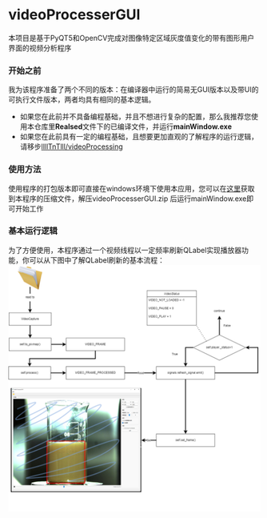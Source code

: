 # videoProcesserGUI
本项目是基于PyQT5和OpenCV完成对图像特定区域灰度值变化的带有图形用户界面的视频分析程序
### 开始之前
我为该程序准备了两个不同的版本：在编译器中运行的简易无GUI版本以及带UI的可执行文件版本，两者均具有相同的基本逻辑。
+ 如果您在此前并不具备编程基础，并且不想进行复杂的配置，那么我推荐您使用本仓库里**Realsed**文件下的已编译文件，并运行**mainWindow.exe**
+ 如果您在此前具有一定的编程基础，且想要更加直观的了解程序的运行逻辑，请移步[llllTnTlll/videoProcessing](https://github.com/llllTnTlll/videoProcessing)

### 使用方法
使用程序的打包版本即可直接在windows环境下使用本应用，您可以在[这里](https://github.com/llllTnTlll/videoProcesserGUI/releases/tag/v1.0.0-alpha)获取到本程序的压缩文件，解压videoProcesserGUI.zip
后运行mainWindow.exe即可开始工作

### 基本运行逻辑
为了方便使用，本程序通过一个视频线程以一定频率刷新QLabel实现播放器功能，你可以从下图中了解QLabel刷新的基本流程：
![流程图](https://github.com/llllTnTlll/picGit/blob/master/VideoProcesserGUI/refresh-Page-1.drawio.png)


